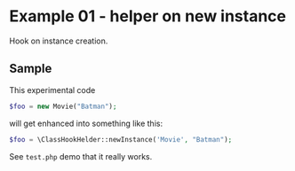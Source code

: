 # Example 01 - helper on new instance

Hook on instance creation.


## Sample
This experimental code

```php
$foo = new Movie("Batman");
```

will get enhanced into something like this:
```php
$foo = \ClassHookHelder::newInstance('Movie', "Batman");
```

See `test.php` demo that it really works.
